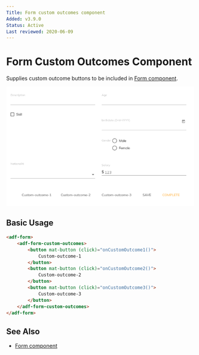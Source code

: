 ```yaml
---
Title: Form custom outcomes component
Added: v3.9.0
Status: Active
Last reviewed: 2020-06-09
---
```


# Form Custom Outcomes Component

Supplies custom outcome buttons to be included in [Form component](form.component.md).

![](../../docassets/images/form-custom-outcomes.component.png)

## Basic Usage

```html
<adf-form>
    <adf-form-custom-outcomes>
        <button mat-button (click)="onCustomOutcome1()">
            Custom-outcome-1
        </button>
        <button mat-button (click)="onCustomOutcome2()">
            Custom-outcome-2
        </button>
        <button mat-button (click)="onCustomOutcome3()">
            Custom-outcome-3
        </button>
    </adf-form-custom-outcomes>
</adf-form>
```

## See Also

-   [Form component](form.component.md)
